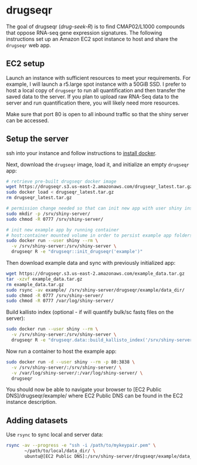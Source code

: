 # drugseqr

<!-- badges: start -->
<!-- badges: end -->

The goal of drugseqr (*drug-seek-R*) is to find CMAP02/L1000 compounds that oppose RNA-seq gene expression signatures. The following instructions set up an Amazon EC2 spot instance to host and share the `drugseqr` web app.

## EC2 setup

Launch an instance with sufficient resources to meet your requirements. For example, I will launch a r5.large spot instance with a 50GiB SSD. I prefer to host a local copy of `drugseqr` to run all quantification and then transfer the saved data to the server. If you plan to upload raw RNA-Seq data to the server and run quantification there, you will likely need more resources.

Make sure that port 80 is open to all inbound traffic so that the shiny server can be accessed.

## Setup the server


ssh into your instance and follow instructions to [install docker](https://docs.docker.com/install/).

Next, download the `drugseqr` image, load it, and initialize an empty `drugseqr` app:

```bash
# retrieve pre-built drugseqr docker image
wget https://drugseqr.s3.us-east-2.amazonaws.com/drugseqr_latest.tar.gz
sudo docker load < drugseqr_latest.tar.gz
rm drugseqr_latest.tar.gz

# permission change needed so that can init new app with user shiny inside the container
sudo mkdir -p /srv/shiny-server/
sudo chmod -R 0777 /srv/shiny-server/

# init new example app by running container
# host:container mounted volume in order to persist example app folders that are created inside the container
sudo docker run --user shiny --rm \
  -v /srv/shiny-server:/srv/shiny-server \
  drugseqr R -e "drugseqr::init_drugseqr('example')"
```


Then download example data and sync with previously initialized app:

```bash
wget https://drugseqr.s3.us-east-2.amazonaws.com/example_data.tar.gz
tar -xzvf example_data.tar.gz
rm example_data.tar.gz
sudo rsync -av example/ /srv/shiny-server/drugseqr/example/data_dir/
sudo chmod -R 0777 /srv/shiny-server/
sudo chmod -R 0777 /var/log/shiny-server/
```

Build kallisto index (optional - if will quantify bulk/sc fastq files on the server):

```bash
sudo docker run --user shiny --rm \
  -v /srv/shiny-server:/srv/shiny-server \
  drugseqr R -e "drugseqr.data::build_kallisto_index('/srv/shiny-server/drugseqr/indices')"
```

Now run a container to host the example app:

```bash
sudo docker run -d --user shiny --rm -p 80:3838 \
  -v /srv/shiny-server/:/srv/shiny-server/ \
  -v /var/log/shiny-server/:/var/log/shiny-server/ \
  drugseqr
```

You should now be able to navigate your browser to  [EC2 Public DNS]/drugseqr/example/ where EC2 Public DNS can be found in the EC2 instance description.


## Adding datasets

Use `rsync` to sync local and server data:

```bash
rsync -av --progress -e "ssh -i /path/to/mykeypair.pem" \
       ~/path/to/local/data_dir/ \ 
       ubuntu@[EC2 Public DNS]:/srv/shiny-server/drugseqr/example/data_dir/
```
